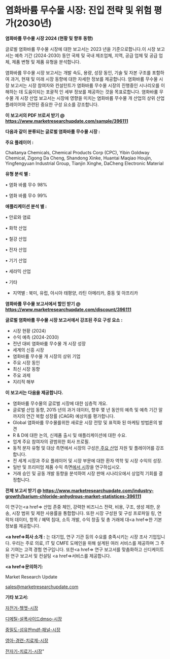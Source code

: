 # 염화바륨 무수물 시장: 진입 전략 및 위험 평가(2030년)

<strong>염화바륨 무수물 시장 2024 (현황 및 향후 동향)</strong>

글로벌 염화바륨 무수물 시장에 대한 보고서는 2023 년을 기준으로합니다.이 시장 보고서는 예측 기간 (2024-2030) 동안 국제 및 국내 제조업체, 지역, 공급 업체 및 공급 업체, 제품 변형 및 제품 유형을 분석합니다.

염화바륨 무수물 시장 보고서는 개발 속도, 용량, 성장 동인, 기술 및 자본 구조를 포함하여 과거, 현재 및 미래 시장 동향에 대한 자세한 정보를 제공합니다. 염화바륨 무수물 시장 보고서는 시장 참여자와 컨설턴트가 염화바륨 무수물 시장의 진행중인 시나리오를 이해하는 데 도움이되는 포괄적 인 세부 정보를 제공하는 것을 목표로합니다. 염화바륨 무수물 개 시장 산업 보고서는 시장에 영향을 미치는 염화바륨 무수물 개 산업의 상위 산업 플레이어와 관련된 중요한 구성 요소를 강조합니다.



<strong>이 보고서의 PDF 브로셔 받기 @ <a href=https://www.marketresearchupdate.com/sample/396111>https://www.marketresearchupdate.com/sample/396111</a></strong>



<strong>다음과 같이 분류되는 글로벌 염화바륨 무수물 시장 :</strong>



<strong>주요 플레이어 :</strong>

Chaitanya Chemicals, Chemical Products Corp (CPC), Yibin Goldway Chemical, Zigong Da Cheng, Shandong Xinke, Huantai Maqiao Houjin, Yingfengyuan Industrial Group, Tianjin Xinghe, DaCheng Electronic Material



<strong>유형 분석 별 :</strong>

• 염화 바륨 무수 98%

• 염화 바륨 무수 99%



<strong>애플리케이션 분석 별 :</strong>

• 안료와 염료

• 화학 산업

• 철강 산업

• 전자 산업

• 기기 산업

• 세라믹 산업

• 기타

<ul>
  <li>지역별 : 북미, 유럽, 아시아 태평양, 라틴 아메리카, 중동 및 아프리카</li>
</ul>


<strong>염화바륨 무수물 보고서에서 할인 받기 @ <a href=https://www.marketresearchupdate.com/discount/396111>https://www.marketresearchupdate.com/discount/396111</a></strong>



<strong>글로벌 염화바륨 무수물 시장 보고서에서 강조된 주요 구성 요소 :</strong>
<ul>
  <li>시장 현황 (2024)</li>
  <li>수익 예측 (2024-2030)</li>
  <li>전년 대비 염화바륨 무수물 개 시장 성장</li>
  <li>세계의 신흥 시장</li>
  <li>염화바륨 무수물 개 시장의 상위 기업</li>
  <li>주요 시장 동인</li>
  <li>최신 시장 동향</li>
  <li>주요 과제</li>
  <li>지리적 해부</li>
</ul>


<strong>이 보고서는 다음을 제공합니다.</strong>
<ul>
  <li>염화바륨 무수물의 글로벌 시장에 대한 심층적 개요.</li>
  <li>글로벌 산업 동향, 2015 년의 과거 데이터, 향후 몇 년 동안의 예측 및 예측 기간 말까지의 연간 복합 성장률 (CAGR) 예상치를 평가합니다.</li>
  <li>Global 염화바륨 무수물를위한 새로운 시장 전망 및 표적화 된 마케팅 방법론의 발견</li>
  <li>R &amp; D에 대한 논의, 신제품 출시 및 애플리케이션에 대한 수요.</li>
  <li>업계 주요 참여자의 광범위한 회사 프로필.</li>
  <li>동적 분자 유형 및 대상 측면에서 시장의 구성은<a href=> 주요 산</a>업 자원 및 플레이어를 강조합니다.</li>
  <li>전 세계 시장과 주요 플레이어 및 시장 부문에 대한 환자 역학 및 시장 수익의 성장.</li>
  <li>일반 및 프리미엄 제품 수익 측면<a href=>에서 시</a>장을 연구하십시오.</li>
  <li>거래 승인 및 공동 개발 동향을 분석하여 시장 판매 시나리오에서 상업적 기회를 결정합니다.</li>
</ul>



<strong>전체 보고서 받기 @ <a href=https://www.marketresearchupdate.com/industry-growth/barium-chloride-anhydrous-market-statistices-396111>https://www.marketresearchupdate.com/industry-growth/barium-chloride-anhydrous-market-statistices-396111</a></strong>

이 연구는<a href=> 산업 존중</a> 체인, 강력한 비즈니스 전략, 비용, 구조, 생성 제한, 운송, 시장 범위 및 제한 사용률을 통합합니다. 또한 시장 구성원 및 구성 프로파일 링, 연락처 데이터, 항목 / 혜택 침대, 소득 개발, 수익 창출 및 총 거래에 대<a href=>한 기본 </a>정보를 제공합니다.



<strong><a href=>회사 소</a>개 :</strong>
는 대기업, 연구 기관 등의 수요를 충족시키는 시장 조사 기업입니다. 우리는 주로 의료, IT 및 CMFE 도메인을 위해 설계된 여러 서비스를 제공하며 그 주요 기여는 고객 경험 연구입니다. 또한<a href=> 연구 보</a>고서를 맞춤화하고 신디케이트 된 연구 보고서 및 컨설팅 <a href=>서비스</a>를 제공합니다.



<strong><a href=>문의하기:</a></strong>

Market Research Update

sales@marketresearchupdate.com



<strong>기타 보고서:</strong>

<a href=https://www.linkedin.com/pulse/자전거-헬멧-시장-동향-및-성장-전망-analytics-alchemy-360-analysis/>자전거-헬멧-시장</a>

<a href=https://www.linkedin.com/pulse/디메틸-설폭사이드dmso-시장-경쟁-분석-및-성장-잠재력-2029-qrquf/>디메틸-설폭사이드dmso-시장</a>

<a href=https://www.linkedin.com/pulse/중밀도-섬유판mdf-패널-시장-동향-및-성장-전망-analytics-alchemy-360-analysis-8o3tf/>중밀도-섬유판mdf-패널-시장</a>

<a href=https://www.linkedin.com/pulse/영아-경련-치료제-시장-진입-전략-및-위험-평가2030년-analytics-alchemy-360-analysis-bcazf/>영아-경련-치료제-시장</a>

<a href=https://www.linkedin.com/pulse/전자기-치료기-시장-세분화-연구-및-목표-고객2029년-survey-savvy-insights-360-analysis-q5taf/>전자기-치료기-시장</a>"
